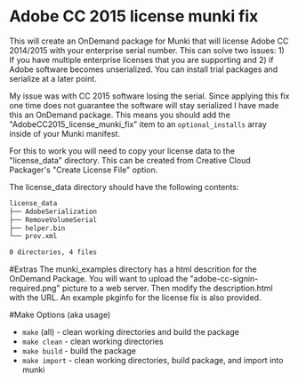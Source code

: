 Adobe CC 2015 license munki fix
===

This will create an OnDemand package for Munki that will license Adobe CC 2014/2015 with your enterprise serial number. This can solve two issues: 1) If you have multiple enterprise licenses that you are supporting and 2) if Adobe software becomes unserialized. You can install trial packages and serialize at a later point. 

My issue was with CC 2015 software losing the serial. Since applying this fix one time does not guarantee the software will stay serialized I have made this an OnDemand package. This means you should add the "AdobeCC2015_license_munki_fix" item to an ``optional_installs`` array inside of your Munki manifest. 

For this to work you will need to copy your license data to the "license_data" directory. This can be created from Creative Cloud Packager's "Create License File" option.

The license_data directory should have the following contents:

```bash
license_data
├── AdobeSerialization
├── RemoveVolumeSerial
├── helper.bin
└── prov.xml

0 directories, 4 files
```

#Extras
The munki_examples directory has a html descrition for the OnDemand Package. You will want to upload the "adobe-cc-signin-required.png" picture to a web server. Then modify the description.html with the URL. An example pkginfo for the license fix is also provided.

#Make Options (aka usage)

* ``make`` (all) - clean working directories and build the package
* ``make clean`` - clean working directories
* ``make build`` - build the package
* ``make import`` - clean working directories, build package, and import into munki 